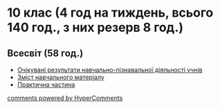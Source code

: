 <div id="hypercomments_widget" class="js-hypercomments-widget invisible"></div>

# 10 клас (4 год на тиждень, всього 140 год., з них резерв 8 год.)

## Всесвіт  (58 год.)

<ul>
    <li><a href="2/ochikuvani_rezultaty.md">Очікувані результати навчально-пізнавальної діяльності учнів</a></li>
    <li><a href="2/zmist_navchalnoho_materialu.md">Зміст навчального матеріалу</a></li>
    <li><a href="2/praktychna_chastyna.md">Практична частина</a></li>
</ul>

<div class="js-hypercomments-container">
<a href="http://hypercomments.com" class="hc-link" title="comments widget">comments powered by HyperComments</a>
</div>